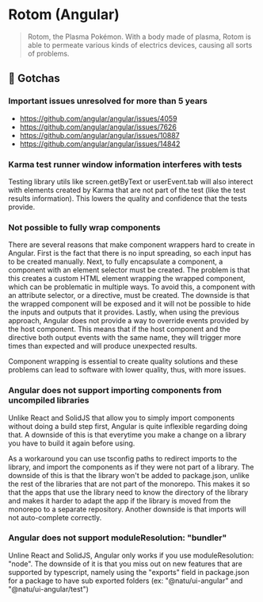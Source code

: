 # Rotom (Angular)

> Rotom, the Plasma Pokémon. With a body made of plasma, Rotom is able to permeate various kinds of electrics devices, causing all sorts of problems.

## 🤡 Gotchas

### Important issues unresolved for more than 5 years

- https://github.com/angular/angular/issues/4059
- https://github.com/angular/angular/issues/7626
- https://github.com/angular/angular/issues/10887
- https://github.com/angular/angular/issues/14842

### Karma test runner window information interferes with tests

Testing library utils like screen.getByText or userEvent.tab will also interect with elements created by Karma that are not part of the test (like the test results information). This lowers the quality and confidence that the tests provide.

### Not possible to fully wrap components

There are several reasons that make component wrappers hard to create in Angular. First is the fact that there is no input spreading, so each input has to be created manually. Next, to fully encapsulate a component, a component with an element selector must be created. The problem is that this creates a custom HTML element wrapping the wrapped component, which can be problematic in multiple ways. To avoid this, a component with an attribute selector, or a directive, must be created. The downside is that the wrapped component will be exposed and it will not be possible to hide the inputs and outputs that it provides. Lastly, when using the previous approach, Angular does not provide a way to override events provided by the host component. This means that if the host component and the directive both output events with the same name, they will trigger more times than expected and will produce unexpected results.

Component wrapping is essential to create quality solutions and these problems can lead to software with lower quality, thus, with more issues.

### Angular does not support importing components from uncompiled libraries

Unlike React and SolidJS that allow you to simply import components without doing a build step first, Angular is quite inflexible regarding doing that.
A downside of this is that everytime you make a change on a library you have to build it again before using.

As a workaround you can use tsconfig paths to redirect imports to the library, and import the components as if they were not part of a library.
The downside of this is that the library won't be added to package.json, unlike the rest of the libraries that are not part of the monorepo.
This makes it so that the apps that use the library need to know the directory of the library and makes it harder to adapt the app if the library is moved from the monorepo to a separate repository. Another downside is that imports will not auto-complete correctly.

### Angular does not support moduleResolution: "bundler"

Unline React and SolidJS, Angular only works if you use moduleResolution: "node". The downside of it is that you miss out on new features that are supported by typescript, namely using the "exports" field in package.json for a package to have sub exported folders (ex: "@natu/ui-angular" and "@natu/ui-angular/test")
